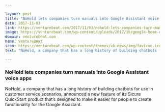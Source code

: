 ```yaml
---

layout: post
title: "NoHold lets companies turn manuals into Google Assistant voice apps"
date: 2017-11-03
link: https://venturebeat.com/2017/11/03/nohold-lets-companies-turn-manuals-into-google-assistant-voice-apps/
image: https://venturebeat.com/wp-content/uploads/2017/10/google-home-comparison.png?fit=780%2C439&strip=all
domain: venturebeat.com
name: VentureBeat
icon: https://venturebeat.com/wp-content/themes/vb-news/img/favicon.ico
text: "NoHold, a company that has a long history of building chatbots for use in customer service scenarios, announced a new feature of its Sicura QuickStart product that’s designed to make it easier for people to create functionality for the Google Assistant."

---
```


### NoHold lets companies turn manuals into Google Assistant voice apps

NoHold, a company that has a long history of building chatbots for use in customer service scenarios, announced a new feature of its Sicura QuickStart product that’s designed to make it easier for people to create functionality for the Google Assistant.